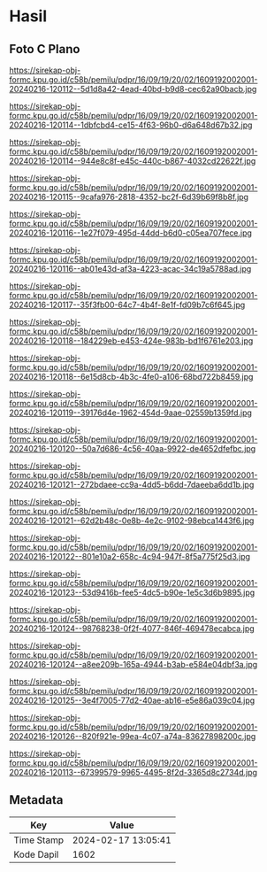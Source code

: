 # Hasil

## Foto C Plano

https://sirekap-obj-formc.kpu.go.id/c58b/pemilu/pdpr/16/09/19/20/02/1609192002001-20240216-120112--5d1d8a42-4ead-40bd-b9d8-cec62a90bacb.jpg

https://sirekap-obj-formc.kpu.go.id/c58b/pemilu/pdpr/16/09/19/20/02/1609192002001-20240216-120114--1dbfcbd4-ce15-4f63-96b0-d6a648d67b32.jpg

https://sirekap-obj-formc.kpu.go.id/c58b/pemilu/pdpr/16/09/19/20/02/1609192002001-20240216-120114--944e8c8f-e45c-440c-b867-4032cd22622f.jpg

https://sirekap-obj-formc.kpu.go.id/c58b/pemilu/pdpr/16/09/19/20/02/1609192002001-20240216-120115--9cafa976-2818-4352-bc2f-6d39b69f8b8f.jpg

https://sirekap-obj-formc.kpu.go.id/c58b/pemilu/pdpr/16/09/19/20/02/1609192002001-20240216-120116--1e27f079-495d-44dd-b6d0-c05ea707fece.jpg

https://sirekap-obj-formc.kpu.go.id/c58b/pemilu/pdpr/16/09/19/20/02/1609192002001-20240216-120116--ab01e43d-af3a-4223-acac-34c19a5788ad.jpg

https://sirekap-obj-formc.kpu.go.id/c58b/pemilu/pdpr/16/09/19/20/02/1609192002001-20240216-120117--35f3fb00-64c7-4b4f-8e1f-fd09b7c6f645.jpg

https://sirekap-obj-formc.kpu.go.id/c58b/pemilu/pdpr/16/09/19/20/02/1609192002001-20240216-120118--184229eb-e453-424e-983b-bd1f6761e203.jpg

https://sirekap-obj-formc.kpu.go.id/c58b/pemilu/pdpr/16/09/19/20/02/1609192002001-20240216-120118--6e15d8cb-4b3c-4fe0-a106-68bd722b8459.jpg

https://sirekap-obj-formc.kpu.go.id/c58b/pemilu/pdpr/16/09/19/20/02/1609192002001-20240216-120119--39176d4e-1962-454d-9aae-02559b1359fd.jpg

https://sirekap-obj-formc.kpu.go.id/c58b/pemilu/pdpr/16/09/19/20/02/1609192002001-20240216-120120--50a7d686-4c56-40aa-9922-de4652dfefbc.jpg

https://sirekap-obj-formc.kpu.go.id/c58b/pemilu/pdpr/16/09/19/20/02/1609192002001-20240216-120121--272bdaee-cc9a-4dd5-b6dd-7daeeba6dd1b.jpg

https://sirekap-obj-formc.kpu.go.id/c58b/pemilu/pdpr/16/09/19/20/02/1609192002001-20240216-120121--62d2b48c-0e8b-4e2c-9102-98ebca1443f6.jpg

https://sirekap-obj-formc.kpu.go.id/c58b/pemilu/pdpr/16/09/19/20/02/1609192002001-20240216-120122--801e10a2-658c-4c94-947f-8f5a775f25d3.jpg

https://sirekap-obj-formc.kpu.go.id/c58b/pemilu/pdpr/16/09/19/20/02/1609192002001-20240216-120123--53d9416b-fee5-4dc5-b90e-1e5c3d6b9895.jpg

https://sirekap-obj-formc.kpu.go.id/c58b/pemilu/pdpr/16/09/19/20/02/1609192002001-20240216-120124--98768238-0f2f-4077-846f-469478ecabca.jpg

https://sirekap-obj-formc.kpu.go.id/c58b/pemilu/pdpr/16/09/19/20/02/1609192002001-20240216-120124--a8ee209b-165a-4944-b3ab-e584e04dbf3a.jpg

https://sirekap-obj-formc.kpu.go.id/c58b/pemilu/pdpr/16/09/19/20/02/1609192002001-20240216-120125--3e4f7005-77d2-40ae-ab16-e5e86a039c04.jpg

https://sirekap-obj-formc.kpu.go.id/c58b/pemilu/pdpr/16/09/19/20/02/1609192002001-20240216-120126--820f921e-99ea-4c07-a74a-83627898200c.jpg

https://sirekap-obj-formc.kpu.go.id/c58b/pemilu/pdpr/16/09/19/20/02/1609192002001-20240216-120113--67399579-9965-4495-8f2d-3365d8c2734d.jpg


## Metadata

| Key        | Value               |
| ---------- | ------------------- |
| Time Stamp | 2024-02-17 13:05:41 |
| Kode Dapil | 1602                |



